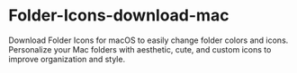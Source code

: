 # Folder-Icons-download-mac
Download Folder Icons for macOS to easily change folder colors and icons. Personalize your Mac folders with aesthetic, cute, and custom icons to improve organization and style.
